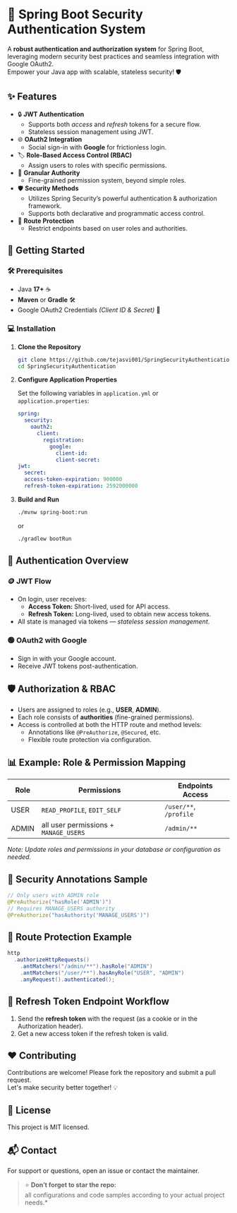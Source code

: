 # 🚀 Spring Boot Security Authentication System

A **robust authentication and authorization system** for Spring Boot, leveraging modern security best practices and seamless integration with Google OAuth2.  
Empower your Java app with scalable, stateless security! 🛡️

## ✨ Features

- 🔒 **JWT Authentication**
  - Supports both *access* and *refresh* tokens for a secure flow.
  - Stateless session management using JWT.
- 🌐 **OAuth2 Integration**
  - Social sign-in with **Google** for frictionless login.
- 🏷️ **Role-Based Access Control (RBAC)**
  - Assign users to roles with specific permissions.
- 🎯 **Granular Authority**
  - Fine-grained permission system, beyond simple roles.
- 🛡️ **Security Methods**
  - Utilizes Spring Security’s powerful authentication & authorization framework.
  - Supports both declarative and programmatic access control.
- 🚦 **Route Protection**
  - Restrict endpoints based on user roles and authorities.

## 🏁 Getting Started

### 🛠️ Prerequisites

- Java **17+** ☕
- **Maven** or **Gradle** 🛠️
- Google OAuth2 Credentials *(Client ID & Secret)* 🔑

### 💻 Installation

1. **Clone the Repository**

   ```sh
   git clone https://github.com/tejasvi001/SpringSecurityAuthentication.git
   cd SpringSecurityAuthentication
   ```

2. **Configure Application Properties**

   Set the following variables in `application.yml` or `application.properties`:
   ```yaml
   spring:
     security:
       oauth2:
         client:
           registration:
             google:
               client-id: 
               client-secret: 
   jwt:
     secret: 
     access-token-expiration: 900000
     refresh-token-expiration: 2592000000
   ```

3. **Build and Run**

   ```sh
   ./mvnw spring-boot:run
   ```
   or
   ```sh
   ./gradlew bootRun
   ```

## 🔑 Authentication Overview

### 🪙 JWT Flow

- On login, user receives:
  - **Access Token:** Short-lived, used for API access.
  - **Refresh Token:** Long-lived, used to obtain new access tokens.
- All state is managed via tokens — *stateless session management*.

### 🟢 OAuth2 with Google

- Sign in with your Google account.
- Receive JWT tokens post-authentication.

## 🛡️ Authorization & RBAC

- Users are assigned to roles (e.g., **USER**, **ADMIN**).
- Each role consists of **authorities** (fine-grained permissions).
- Access is controlled at both the HTTP route and method levels:
  - Annotations like `@PreAuthorize`, `@Secured`, etc.
  - Flexible route protection via configuration.

## 📊 Example: Role & Permission Mapping

| Role  | Permissions               | Endpoints Access           |
|-------|---------------------------|----------------------------|
| USER  | `READ_PROFILE`, `EDIT_SELF` | `/user/**`, `/profile`     |
| ADMIN | all user permissions + `MANAGE_USERS` | `/admin/**`        |

_Note: Update roles and permissions in your database or configuration as needed._

## 📝 Security Annotations Sample

```java
// Only users with ADMIN role
@PreAuthorize("hasRole('ADMIN')")
// Requires MANAGE_USERS authority
@PreAuthorize("hasAuthority('MANAGE_USERS')")
```

## 🔐 Route Protection Example

```java
http
  .authorizeHttpRequests()
    .antMatchers("/admin/**").hasRole("ADMIN")
    .antMatchers("/user/**").hasAnyRole("USER", "ADMIN")
    .anyRequest().authenticated();
```

## 🔄 Refresh Token Endpoint Workflow

1. Send the **refresh token** with the request (as a cookie or in the Authorization header).
2. Get a new access token if the refresh token is valid.

## ❤️ Contributing

Contributions are welcome! Please fork the repository and submit a pull request.  
Let's make security better together! 💡

## 📄 License

This project is MIT licensed.

## 📬 Contact

For support or questions, open an issue or contact the maintainer.

> ⭐️ **Don’t forget to star the repo:**  
>  all configurations and code samples according to your actual project needs.*
